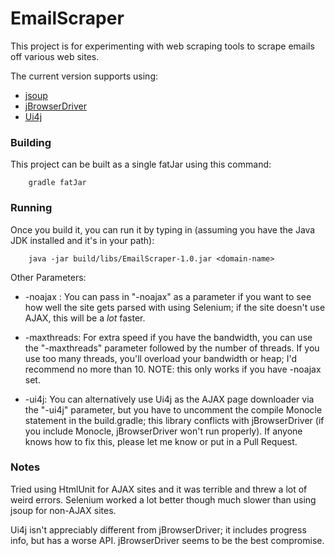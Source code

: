 # EmailScraper
This project is for experimenting with web scraping tools to scrape emails off
various web sites.

The current version supports using:

* [jsoup](http://jsoup.org)
* [jBrowserDriver](https://github.com/MachinePublishers/jBrowserDriver/)
* [Ui4j](https://github.com/ui4j/ui4j)

### Building
This project can be built as a single fatJar using this command:

`````
    gradle fatJar
`````

### Running
Once you build it, you can run it by typing in 
(assuming you have the Java JDK installed and it's in your path):

`````
    java -jar build/libs/EmailScraper-1.0.jar <domain-name>
`````

Other Parameters:

* -noajax : You can pass in "-noajax" as a parameter if you want to see how well the site
gets parsed with using Selenium; if the site doesn't use AJAX, this will be a *lot* faster.

* -maxthreads: For extra speed if you have the bandwidth, you can use the
"-maxthreads" parameter followed by the number of threads.  If you use too many
threads, you'll overload your bandwidth or heap; I'd recommend no more than 10.
NOTE: this only works if you have -noajax set.

* -ui4j: You can alternatively use Ui4j as the AJAX page downloader via the "-ui4j" parameter, 
but you have to uncomment the compile Monocle statement in the build.gradle; 
this library conflicts with jBrowserDriver (if you include Monocle, 
jBrowserDriver won't run properly).  If anyone
knows how to fix this, please let me know or put in a Pull Request.

### Notes
Tried using HtmlUnit for AJAX sites and it was terrible and threw a lot of
weird errors.  Selenium worked a lot better though much slower than using
jsoup for non-AJAX sites.

Ui4j isn't appreciably different from jBrowserDriver; it includes progress info,
but has a worse API.  jBrowserDriver seems to be the best compromise.